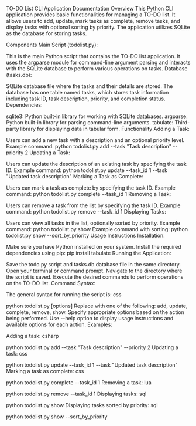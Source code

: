 TO-DO List CLI Application Documentation
Overview
This Python CLI application provides basic functionalities for managing a TO-DO list. It allows users to add, update, mark tasks as complete, remove tasks, and display tasks with optional sorting by priority. The application utilizes SQLite as the database for storing tasks.

Components
Main Script (todolist.py):

This is the main Python script that contains the TO-DO list application.
It uses the argparse module for command-line argument parsing and interacts with the SQLite database to perform various operations on tasks.
Database (tasks.db):

SQLite database file where the tasks and their details are stored.
The database has one table named tasks, which stores task information including task ID, task description, priority, and completion status.
Dependencies:

sqlite3: Python built-in library for working with SQLite databases.
argparse: Python built-in library for parsing command-line arguments.
tabulate: Third-party library for displaying data in tabular form.
Functionality
Adding a Task:

Users can add a new task with a description and an optional priority level.
Example command: python todolist.py add --task "Task description" --priority 2
Updating a Task:

Users can update the description of an existing task by specifying the task ID.
Example command: python todolist.py update --task_id 1 --task "Updated task description"
Marking a Task as Complete:

Users can mark a task as complete by specifying the task ID.
Example command: python todolist.py complete --task_id 1
Removing a Task:

Users can remove a task from the list by specifying the task ID.
Example command: python todolist.py remove --task_id 1
Displaying Tasks:

Users can view all tasks in the list, optionally sorted by priority.
Example command: python todolist.py show
Example command with sorting: python todolist.py show --sort_by_priority
Usage Instructions
Installation:

Make sure you have Python installed on your system.
Install the required dependencies using pip:
pip install tabulate
Running the Application:

Save the todo.py script and tasks.db database file in the same directory.
Open your terminal or command prompt.
Navigate to the directory where the script is saved.
Execute the desired commands to perform operations on the TO-DO list.
Command Syntax:

The general syntax for running the script is:
css

python todolist.py <action> [options]
Replace <action> with one of the following: add, update, complete, remove, show.
Specify appropriate options based on the action being performed.
Use --help option to display usage instructions and available options for each action.
Examples:

Adding a task:
csharp

python todolist.py add --task "Task description" --priority 2
Updating a task:
css

python todolist.py update --task_id 1 --task "Updated task description"
Marking a task as complete:
css

python todolist.py complete --task_id 1
Removing a task:
lua

python todolist.py remove --task_id 1
Displaying tasks:
sql

python todolist.py show
Displaying tasks sorted by priority:
sql

python todolist.py show --sort_by_priority
